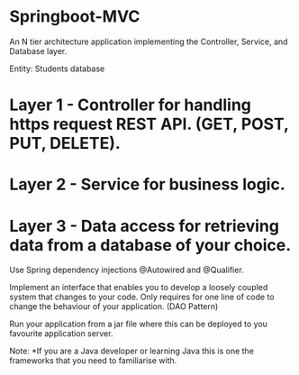 # Springboot-MVC
An N tier architecture application implementing the Controller, Service, and Database layer. 

Entity: Students database 

# Layer 1 - Controller for handling https request REST API. (GET, POST, PUT, DELETE).

# Layer 2 - Service for business logic.

# Layer 3 - Data access for retrieving data from a database of your choice.

Use Spring dependency injections @Autowired and @Qualifier.

Implement an interface that enables you to develop a loosely coupled system that changes to your code. Only requires for one line of code to change the behaviour of your application. (DAO Pattern)

Run your application from a jar file where this can be deployed to you favourite application server.

Note: *If you are a Java developer or learning Java this is one the frameworks that you need to familiarise with. 
